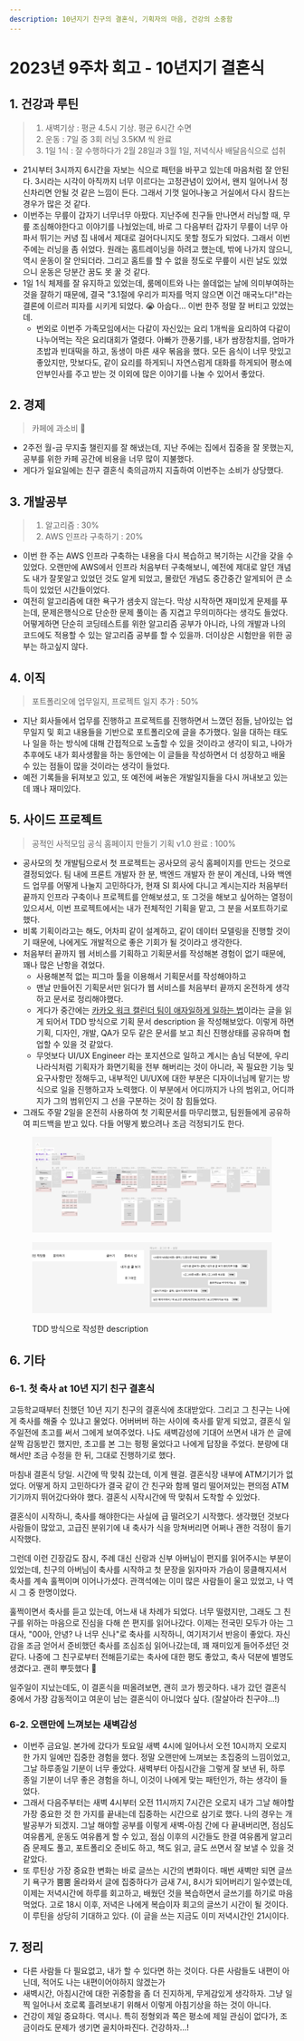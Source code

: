```yaml
---
description: 10년지기 친구의 결혼식, 기획자의 마음, 건강의 소중함
---
```


# 2023년 9주차 회고 - 10년지기 결혼식

## 1. 건강과 루틴&#x20;

> 1. 새벽기상 :  평균 4.5시 기상. 평균 6시간 수면&#x20;
> 2. 운동 : 7일 중 3회 러닝 3.5KM 씩 완료
> 3. 1일 1식 : 잘 수행하다가 2월 28일과 3월 1일, 저녁식사 배달음식으로 섭취 &#x20;

* 21시부터 3시까지 6시간을 자보는 식으로 패턴을 바꾸고 있는데 마음처럼 잘 안된다. 3시라는 시각이 아직까지 너무 이르다는 고정관념이 있어서, 왠지 일어나서 정신차리면 안될 것 같은 느낌이 든다. 그래서 기껏 일어나놓고 거실에서 다시 잠드는 경우가 많은 것 같다.&#x20;
* 이번주는 무릎이 갑자기 너무너무 아팠다. 지난주에 친구들 만나면서 러닝할 때, 무릎 조심해야한다고 이야기를 나눴었는데, 바로 그 다음부터 갑자기 무릎이 너무 아파서 뛰기는 커녕 집 내에서 제대로 걸어다니지도 못할 정도가 되었다. 그래서 이번주에는 러닝을 좀 쉬었다. 원래는 홈트레이닝을 하려고 했는데, 밖에 나가지 않으니, 역시 운동이 잘 안되더라. 그리고 홈트를 할 수 없을 정도로 무릎이 시린 날도 있었으니 운동은 당분간 꿈도 못 꿀 것 같다.&#x20;
* 1일 1식 체제를 잘 유지하고 있었는데, 룸메이트와 나는 쓸데없는 날에 의미부여하는 것을 잘하기 때문에, 결국 "3.1절에 우리가 피자를 먹지 않으면 이건 매국노다!"라는 결론에 이르러 피자를 시키게 되었다. 😭 아숩다... 이번 한주 정말 잘 버티고 있었는데.&#x20;
  * 번외로 이번주 가족모임에서는 다같이 자신있는 요리 1개씩을 요리하여 다같이 나누어먹는 작은 요리대회가 열렸다. 아빠가 깐풍기를, 내가 쌈장참치를, 엄마가 초밥과 빈대떡을 하고, 동생이 마른 새우 볶음을 했다. 모든 음식이 너무 맛있고 좋았지만, 맛보다도, 같이 요리를 하게되니 자연스럼게 대화를 하게되어 평소에 안부인사를 주고 받는 것 이외에 많은 이야기를 나눌 수 있어서 좋았다.&#x20;

## 2. 경제&#x20;

> 카페에 과소비 💸

* 2주전 월-금 무지출 챌린지를 잘 해냈는데, 지난 주에는 집에서 집중을 잘 못했는지, 공부를 위한 카페 공간에 비용을 너무 많이 지불했다.&#x20;
* 게다가 일요일에는 친구 결혼식 축의금까지 지출하여 이번주는 소비가 상당했다.&#x20;

## 3. 개발공부&#x20;

> 1. 알고리즘 : 30%&#x20;
> 2. AWS 인프라 구축하기 : 20%&#x20;

* 이번 한 주는 AWS 인프라 구축하는 내용을 다시 복습하고 복기하는 시간을 갖을 수 있었다. 오랜만에 AWS에서 인프라 처음부터 구축해보니, 예전에 제대로 알던 개념도 내가 잘못알고 있었던 것도 알게 되었고, 몰랐던 개념도 중간중간 알게되어 큰 소득이 있었던 시간들이었다.&#x20;
* 여전히 알고리즘에 대한 욕구가 샘솟지 않는다. 막상 시작하면 재미있게 문제를 푸는데, 문제은행식으로 단순한 문제 풀이는 좀 지겹고 무의미하다는 생각도 들었다. 어떻게하면 단순히 코딩테스트를 위한 알고리즘 공부가 아니라, 나의 개발과 나의 코드에도 적용할 수 있는 알고리즘 공부를 할 수 있을까. 더이상은 시험만을 위한 공부는 하고싶지 않다.&#x20;

## 4. 이직&#x20;

> 포트폴리오에 업무일지, 프로젝트 일지 추가 : 50%&#x20;

* 지난 회사들에서 업무를 진행하고 프로젝트를 진행하면서 느꼈던 점들, 남아있는 업무일지 및 회고 내용들을 기반으로 포트폴리오에 글을 추가했다. 일을 대하는 태도나 일을 하는 방식에 대해 간접적으로 노출할 수 있을 것이라고 생각이 되고, 나아가 추후에도 내가 회사생활을 하는 동안에는 이 글들을 작성하면서 더 성장하고 배울 수 있는 점들이 많을 것이라는 생각이 들었다.&#x20;
* 예전 기록들을 뒤져보고 있고, 또 예전에 써놓은 개발일지들을 다시 꺼내보고 있는데 꽤나 재미있다.&#x20;

## 5. 사이드 프로젝트&#x20;

> 공적인 사적모임 공식 홈페이지 만들기 기획 v1.0 완료 : 100%&#x20;

* 공사모의 첫 개발팀으로서 첫 프로젝트는 공사모의 공식 홈페이지를 만드는 것으로 결정되었다. 팀 내에 프론트 개발자 한 분, 백엔드 개발자 한 분이 계신데, 나와 백엔드 업무를 어떻게 나눌지 고민하다가, 현재 SI 회사에 다니고 계시는지라 처음부터 끝까지 인프라 구축이나 프로젝트를 안해보셨고, 또 그것을 해보고 싶어하는 열정이 있으셔서, 이번 프로젝트에서는 내가 전체적인 기획을 맡고, 그 분을 서포트하기로 했다.&#x20;
* 비록 기획이라고는 해도, 어차피 같이 설계하고, 같이 데이터 모델링을 진행할 것이기 때문에, 나에게도 개발적으로 좋은 기회가 될 것이라고 생각한다.&#x20;
* 처음부터 끝까지 웹 서비스를 기획하고 기획문서를 작성해본 경험이 없기 때문에, 꽤나 많은 난항을 겪었다.&#x20;
  * 사용해본적 없는 피그마 툴을 이용해서 기획문서를 작성해야하고&#x20;
  * 맨날 만들어진 기획문서만 읽다가 웹 서비스를 처음부터 끝까지 온전하게 생각하고 문서로 정리해야했다.&#x20;
  * 게다가 중간에는 [카카오 워크 캘린더 팀이 애자일하게 일하는 법](https://velog.io/@teo/%EC%B9%B4%EC%B9%B4%EC%98%A4%EC%9B%8C%ED%81%AC-%EC%BA%98%EB%A6%B0%EB%8D%94%ED%8C%80%EC%97%90%EC%84%9C-%EC%82%AC%EC%9A%A9%ED%95%9C-figma%EB%A5%BC-%EC%9D%B4%EC%9A%A9%ED%95%9C-%EA%B8%B0%ED%9A%8D-%EB%94%94%EC%9E%90%EC%9D%B4%EB%84%88-QA-%EA%B0%9C%EB%B0%9C-%EB%B0%A9%EB%B2%95)이라는 글을 읽게 되어서 TDD 방식으로 기획 문서 description 을 작성해보았다. 이렇게 하면 기획, 디자인, 개발, QA가 모두 같은 문서를 보고 최신 진행상태를 공유하며 협업할 수 있을 것 같았다.   &#x20;
  * 무엇보다 UI/UX Engineer 라는 포지션으로 일하고 계시는 솜님 덕분에, 우리나라식처럼 기획자가 화면기획을 전부 해버리는 것이 아니라, 꼭 필요한 기능 및 요구사항만 정해두고, 내부적인 UI/UX에 대한 부분은 디자이너님께 맡기는 방식으로 일을 진행하고자 노력했다. 이 부분에서 어디까지가 나의 범위고, 어디까지가 그의 범위인지 그 선을 구분하는 것이 참 힘들었다.&#x20;
* 그래도 주말 2일을 온전히 사용하여 첫 기획문서를 마무리했고, 팀원들에게 공유하여 피드백을 받고 있다. 다들 어떻게 봤으려나 조금 걱정되기도 한다.&#x20;

<figure><img src="../../.gitbook/assets/image (4).png" alt=""><figcaption></figcaption></figure>

<figure><img src="../../.gitbook/assets/image (12).png" alt=""><figcaption><p>TDD 방식으로 작성한 description</p></figcaption></figure>

## 6. 기타&#x20;

### 6-1. 첫 축사 at 10년 지기 친구 결혼식 &#x20;

고등학교때부터 친했던 10년 지기 친구의 결혼식에 초대받았다. 그리고 그 친구는 나에게 축사를 해줄 수 있냐고 물었다. 어버버버 하는 사이에 축사를 맡게 되었고, 결혼식 일주일전에 초고를 써서 그에게 보여주었다. 나도 새벽감성에 기대어 쓰면서 내가 쓴 글에 살짝 감동받긴 했지만, 초고를 본 그는 펑펑 울었다고 나에게 답장을 주었다. 분량에 대해서만 조금 수정을 한 뒤, 그대로 진행하기로 했다.&#x20;

마침내 결혼식 당일. 시간에 딱 맞춰 갔는데, 이게 웬걸. 결혼식장 내부에 ATM기기가 없었다. 어떻게 하지 고민하다가 결국 같이 간 친구와 함께 멀리 떨어져있는 편의점 ATM 기기까지 뛰어갔다와야 했다. 결혼식 시작시간에 딱 맞춰서 도착할 수 있었다.&#x20;

결혼식이 시작하니, 축사를 해야한다는 사실에 급 떨려오기 시작했다. 생각했던 것보다 사람들이 많았고, 고급진 분위기에 내 축사가 식을 망쳐버리면 어쩌나 괜한 걱정이 들기 시작했다.&#x20;

그런데 이런 긴장감도 잠시, 주례 대신 신랑과 신부 아버님이 편지를 읽어주시는 부분이 있었는데, 친구의 아버님이 축사를 시작하고 첫 문장을 읽자마자 가슴이 뭉클해지셔서 축사를 계속 훌쩍이며 이어나가셨다. 관객석에는 이미 많은 사람들이 울고 있었고, 나 역시 그 중 한명이었다.&#x20;

훌쩍이면서 축사를 듣고 있는데, 어느새 내 차례가 되었다. 너무 떨렸지만, 그래도 그 친구를 위하는 마음으로 진심을 다해 쓴 편지를 읽어나갔다. 이제는 전국민 모두가 아는 그 대사, "00아, 안녕? 나 너무 신나"로 축사를 시작하니, 여기저기서 반응이 좋았다. 자신감을 조금 얻어서 준비했던 축사를 조심조심 읽어나갔는데, 꽤 재미있게 들어주셨던 것 같다. 나중에 그 친구로부터 전해듣기로는 축사에 대한 평도 좋았고, 축사 덕분에 별명도 생겼다고. 괜히 뿌듯했다 🥹

일주일이 지났는데도, 이 결혼식을 떠올려보면, 괜히 코가 찡긋하다. 내가 갔던 결혼식 중에서 가장 감동적이고 여운이 남는 결혼식이 아니었다 싶다. (잘살아라 친구야...!)&#x20;



### 6-2. 오랜만에 느껴보는 새벽감성&#x20;

* 이번주 금요일. 본가에 갔다가 토요일 새벽 4시에 일어나서 오전 10시까지 오로지 한 가지 일에만 집중한 경험을 했다. 정말 오랜만에 느껴보는 초집중의 느낌이었고, 그날 하루종일 기분이 너무 좋았다. 새벽부터 아침시간을 그렇게 잘 보낸 뒤, 하루 종일 기분이 너무 좋은 경험을 하니, 이것이 나에게 맞는 패턴인가, 하는 생각이 들었다.&#x20;
* 그래서 다음주부터는 새벽 4시부터 오전 11시까지 7시간은 오로지 내가 그날 해야할 가장 중요한 것 한 가지를 끝내는데 집중하는 시간으로 삼기로 했다. 나의 경우는 개발공부가 되겠지. 그날 해야할 공부를 이렇게 새벽-아침 간에 다 끝내버리면, 점심도 여유롭게, 운동도 여유롭게 할 수 있고, 점심 이후의 시간들도 한결 여유롭게 알고리즘 문제도 풀고, 포트폴리오 준비도 하고, 책도 읽고, 글도 쓰면서 잘 보낼 수 있을 것 같았다.&#x20;
* 또 루틴상 가장 중요한 변화는 바로 글쓰는 시간의 변화이다. 매번 새벽만 되면 글쓰기 욕구가 뿜뿜 올라와서 글에 집중하다가 금새 7시, 8시가 되어버리기 일수였는데, 이제는 저녁시간에 하루를 회고하고, 배웠던 것을 복습하면서 글쓰기를 하기로 마음먹었다. 고로 18시 이후, 저녁은 나에게 복습이자 회고의 글쓰기 시간이 될 것이다. 이 루틴을 상당히 기대하고 있다. (이 글을 쓰는 지금도 이미 저녁시간인 21시이다. &#x20;

## 7. 정리&#x20;

* 다른 사람들 다 필요없고, 내가 할 수 있다면 하는 것이다. 다른 사람들도 내편이 아닌데, 적어도 나는 내편이어야하지 않겠는가&#x20;
* 새벽시간, 아침시간에 대한 귀중함을 좀 더 진지하게, 무게감있게 생각하자. 그냥 일찍 일어나서 호로록 흘려보내기 위해서 이렇게 아침기상을 하는 것이 아니다.&#x20;
* 건강이 제일 중요하다. 역시나. 특히 정형외과 쪽은 평소에 제일 관심이 없다가, 조금이라도 문제가 생기면 골치아파진다. 건강하자...!&#x20;
